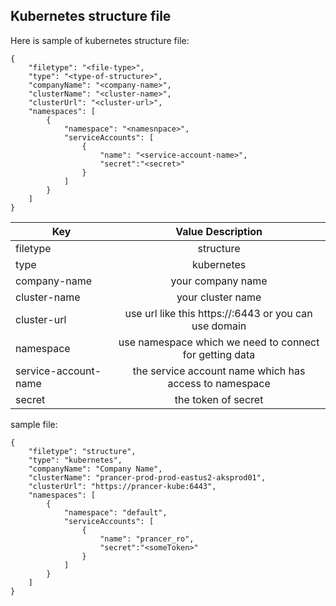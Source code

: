 ## Kubernetes structure file 
Here is sample of kubernetes structure file:
```
{
    "filetype": "<file-type>",
    "type": "<type-of-structure>",
    "companyName": "<company-name>",
    "clusterName": "<cluster-name>",
    "clusterUrl": "<cluster-url>",
    "namespaces": [
        {
            "namespace": "<namesnpace>",
            "serviceAccounts": [
                {
                    "name": "<service-account-name>",
                    "secret":"<secret>"
                }
            ]
        }
    ]
}
```

| Key           |Value Description |
| ------------- |:-------------:   |
|filetype |structure|
|type|kubernetes|
|company-name|your company name|
|cluster-name|your cluster name|
|cluster-url|use url like this https://<ip>:6443 or you can use domain|
|namespace|use namespace which we need to connect for getting data|
|service-account-name|the service account name which has access to namespace|
|secret|the token of secret|


sample file:
```
{
    "filetype": "structure",
    "type": "kubernetes",
    "companyName": "Company Name",
    "clusterName": "prancer-prod-prod-eastus2-aksprod01",
    "clusterUrl": "https://prancer-kube:6443",
    "namespaces": [
        {
            "namespace": "default",
            "serviceAccounts": [
                {
                    "name": "prancer_ro",
                    "secret":"<someToken>"
                }
            ]
        }
    ]
}
```
